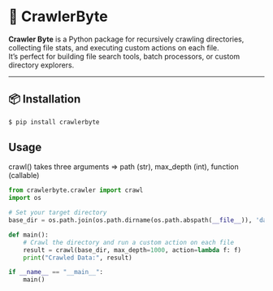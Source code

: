 # 🚀 CrawlerByte

**Crawler Byte** is a Python package for recursively crawling directories, collecting file stats, and executing custom actions on each file.  
It’s perfect for building file search tools, batch processors, or custom directory explorers.

---

## 📦 Installation

```bash
$ pip install crawlerbyte
```




## Usage
crawl() takes three arguments
=> path (str), max_depth (int), function (callable)

``` python
from crawlerbyte.crawler import crawl
import os

# Set your target directory
base_dir = os.path.join(os.path.dirname(os.path.abspath(__file__)), 'data')

def main():
    # Crawl the directory and run a custom action on each file
    result = crawl(base_dir, max_depth=1000, action=lambda f: f)
    print("Crawled Data:", result)

if __name__ == "__main__":
    main()
```